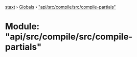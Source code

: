 [staxt](../README.md) › [Globals](../globals.md) › ["api/src/compile/src/compile-partials"](_api_src_compile_src_compile_partials_.md)

# Module: "api/src/compile/src/compile-partials"



